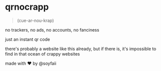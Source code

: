 # qrnocrapp

> (cue-ar-nou-krap)

no trackers, no ads, no accounts, no fanciness

just an instant qr code

there's probably a website like this already, but if there is, it's impossible to find in that ocean of crappy websites

made with ❤️ by @soyfaii
